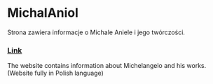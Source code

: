 # MichalAniol
Strona zawiera informacje o Michale Aniele i jego twórczości.
<h3><a target='_blank' href='https://rafal-szatkiewicz.github.io/MichalAniol/index.html'>Link</a></h3>

The website contains information about Michelangelo and his works.
(Website fully in Polish language)
